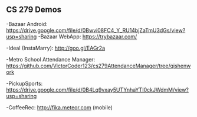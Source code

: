 CS 279 Demos
-------------

-Bazaar Android: https://drive.google.com/file/d/0Bwvi08FC4_Y_RU14bjZaTmU3dGs/view?usp=sharing
-Bazaar WebApp: https://trybazaar.com/

-Ideal (InstaMarry): http://goo.gl/EAGr2a

-Metro School Attendance Manager: https://github.com/VictorCoder123/cs279AttendanceManager/tree/qishenwork

-PickupSports:  https://drive.google.com/file/d/0B4Lq9vxay5UTYnhaYTI0ckJWdmM/view?usp=sharing

-CoffeeRec: http://fika.meteor.com (mobile)

